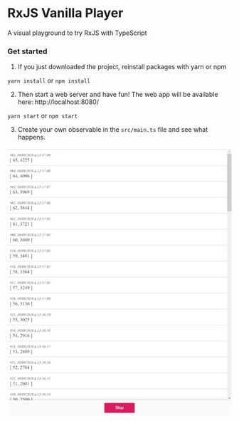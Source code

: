 # RxJS Vanilla Player

A visual playground to try RxJS with TypeScript

### Get started

1. If you just downloaded the project, reinstall packages with yarn or npm

`yarn install` or `npm install`

2. Then start a web server and have fun! The web app will be available here: http://localhost:8080/

`yarn start` or `npm start`

3. Create your own observable in the `src/main.ts` file and see what happens.

![Main page](./images/main.png)